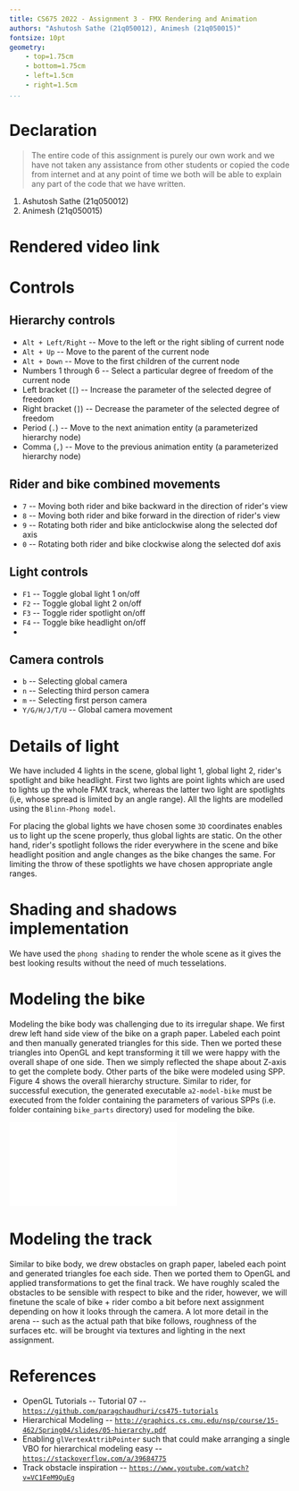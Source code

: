 ```yaml
---
title: CS675 2022 - Assignment 3 - FMX Rendering and Animation
authors: "Ashutosh Sathe (21q050012), Animesh (21q050015)"
fontsize: 10pt
geometry: 
    - top=1.75cm
    - bottom=1.75cm
    - left=1.5cm
    - right=1.5cm
...
```


# Declaration

> The entire code of this assignment is purely our own work and we have not taken any assistance from other students or copied the code from internet and at any point of time we both will be able to explain any part of the code that we have written.

1. Ashutosh Sathe (21q050012)
2. Animesh (21q050015)

# Rendered video link


# Controls
## Hierarchy controls
* `Alt + Left/Right` -- Move to the left or the right sibling of current node
* `Alt + Up` -- Move to the parent of the current node
* `Alt + Down` -- Move to the first children of the current node
* Numbers 1 through 6 -- Select a particular degree of freedom of the current node
* Left bracket (`[`) -- Increase the parameter of the selected degree of freedom
* Right bracket (`]`) -- Decrease the parameter of the selected degree of freedom
* Period (`.`) -- Move to the next animation entity (a parameterized hierarchy node)
* Comma (`,`) -- Move to the previous animation entity (a parameterized hierarchy node)

## Rider and bike combined movements
* `7` -- Moving both rider and bike backward in the direction of rider's view
* `8` -- Moving both rider and bike forward in the direction of rider's view
* `9` -- Rotating both rider and bike anticlockwise along the selected dof axis
* `0` -- Rotating both rider and bike clockwise along the selected dof axis

## Light controls
* `F1` -- Toggle global light 1 on/off
* `F2` -- Toggle global light 2 on/off
* `F3` -- Toggle rider spotlight on/off
* `F4` -- Toggle bike headlight on/off
* 

## Camera controls
* `b` -- Selecting global camera
* `n` -- Selecting third person camera
* `m` -- Selecting first person camera
* `Y/G/H/J/T/U` -- Global camera movement

# Details of light

We have included 4 lights in the scene, global light 1, global light 2, rider's spotlight and bike headlight. First two lights are point lights which are used to lights up the whole FMX track, whereas the latter two light are spotlights (i,e, whose spread is limited by an angle range). All the lights are modelled using the `Blinn-Phong model`.

For placing the global lights we have chosen some `3D` coordinates enables us to light up the scene properly, thus global lights are static. On the other hand, rider's spotlight follows the rider everywhere in the scene and bike headlight position and angle changes as the bike changes the same. For limiting the throw of these spotlights we have chosen appropriate angle ranges.

# Shading and shadows implementation

We have used the `phong shading` to render the whole scene as it gives the best looking results without the need of much tesselations. 

# Modeling the bike

Modeling the bike body was challenging due to its irregular shape. We first drew left hand side view of the bike on a graph paper. Labeled each point and then manually generated triangles for this side. Then we ported these triangles into OpenGL and kept transforming it till we were happy with the overall shape of one side. Then we simply reflected the shape about Z-axis to get the complete body. Other parts of the bike were modeled using SPP. Figure 4 shows the overall hierarchy structure. Similar to rider, for successful execution, the generated executable `a2-model-bike` must be executed from the folder containing the parameters of various SPPs (i.e. folder containing `bike_parts` directory) used for modeling the bike.

![Hierarchical model of the bike. Green node is root. Orange nodes are "fixed". Blue text nodes have 1 degree of freedom.](imgs/bike.pdf)

# Modeling the track

Similar to bike body, we drew obstacles on graph paper, labeled each point and generated triangles foe each side. Then we ported them to OpenGL and applied transformations to get the final track. We have roughly scaled the obstacles to be sensible with respect to bike and the rider, however, we will finetune the scale of bike + rider combo a bit before next assignment depending on how it looks through the camera. A lot more detail in the arena -- such as the actual path that bike follows, roughness of the surfaces etc. will be brought via textures and lighting in the next assignment.

# References

* OpenGL Tutorials -- Tutorial 07 -- [`https://github.com/paragchaudhuri/cs475-tutorials`](https://github.com/paragchaudhuri/cs475-tutorials)
* Hierarchical Modeling -- [`http://graphics.cs.cmu.edu/nsp/course/15-462/Spring04/slides/05-hierarchy.pdf`](http://graphics.cs.cmu.edu/nsp/course/15-462/Spring04/slides/05-hierarchy.pdF)
* Enabling `glVertexAttribPointer` such that could make arranging a single VBO for hierarchical modeling easy -- [`https://stackoverflow.com/a/39684775`](https://stackoverflow.com/a/39684775)
* Track obstacle inspiration -- [`https://www.youtube.com/watch?v=VC1FeM9QuEg`](https://www.youtube.com/watch?v=VC1FeM9QuEg)
